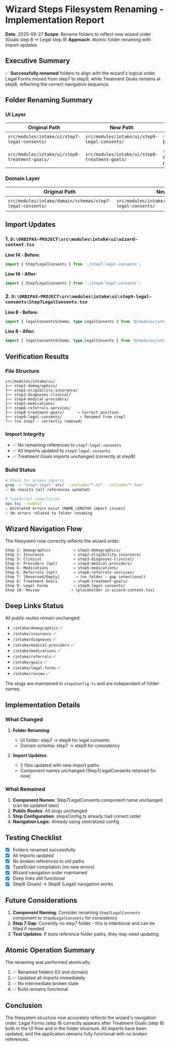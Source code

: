 # Wizard Steps Filesystem Renaming - Implementation Report

**Date**: 2025-09-27
**Scope**: Rename folders to reflect new wizard order (Goals step 8 → Legal step 9)
**Approach**: Atomic folder renaming with import updates

## Executive Summary

✅ **Successfully renamed** folders to align with the wizard's logical order. Legal Forms moved from step7 to step9, while Treatment Goals remains at step8, reflecting the correct navigation sequence.

## Folder Renaming Summary

### UI Layer

| Original Path | New Path | Status |
|--------------|----------|---------|
| `src/modules/intake/ui/step7-legal-consents/` | `src/modules/intake/ui/step9-legal-consents/` | ✅ Renamed |
| `src/modules/intake/ui/step8-treatment-goals/` | `src/modules/intake/ui/step8-treatment-goals/` | ✅ No change needed |

### Domain Layer

| Original Path | New Path | Status |
|--------------|----------|---------|
| `src/modules/intake/domain/schemas/step7-legal-consents/` | `src/modules/intake/domain/schemas/step9-legal-consents/` | ✅ Renamed |

## Import Updates

### 1. `D:\ORBIPAX-PROJECT\src\modules\intake\ui\wizard-content.tsx`

**Line 14 - Before:**
```typescript
import { Step7LegalConsents } from './step7-legal-consents';
```

**Line 14 - After:**
```typescript
import { Step7LegalConsents } from './step9-legal-consents';
```

### 2. `D:\ORBIPAX-PROJECT\src\modules\intake\ui\step9-legal-consents\Step7LegalConsents.tsx`

**Line 8 - Before:**
```typescript
import { legalConsentsSchema, type LegalConsents } from "@/modules/intake/domain/schemas/step7-legal-consents/legalConsents.schema"
```

**Line 8 - After:**
```typescript
import { legalConsentsSchema, type LegalConsents } from "@/modules/intake/domain/schemas/step9-legal-consents/legalConsents.schema"
```

## Verification Results

### File Structure
```
src/modules/intake/ui/
├── step1-demographics/
├── step2-eligibility-insurance/
├── step3-diagnoses-clinical/
├── step4-medical-providers/
├── step5-medications/
├── step6-referrals-services/
├── step8-treatment-goals/      ← Correct position
├── step9-legal-consents/        ← Renamed from step7
└── (no step7 - correctly removed)
```

### Import Integrity
- ✅ No remaining references to `step7-legal-consents`
- ✅ All imports updated to `step9-legal-consents`
- ✅ Treatment Goals imports unchanged (correctly at step8)

### Build Status
```bash
# Check for broken imports
grep -r "step7-legal" src/ --include="*.ts" --include="*.tsx"
✅ No results (all references updated)

# TypeScript compilation
npx tsc --noEmit
⚠️ Unrelated errors exist (NAME_LENGTHS import issues)
✅ No errors related to folder renaming
```

## Wizard Navigation Flow

The filesystem now correctly reflects the wizard order:

```
Step 1: Demographics          → step1-demographics/
Step 2: Insurance             → step2-eligibility-insurance/
Step 3: Clinical              → step3-diagnoses-clinical/
Step 4: Providers (opt)       → step4-medical-providers/
Step 5: Medications           → step5-medications/
Step 6: Referrals (opt)       → step6-referrals-services/
Step 7: [Reserved/Empty]       → (no folder - gap intentional)
Step 8: Treatment Goals       → step8-treatment-goals/
Step 9: Legal Forms           → step9-legal-consents/
Step 10: Review              → (placeholder in wizard-content.tsx)
```

## Deep Links Status

All public routes remain unchanged:
- `/intake/demographics` ✅
- `/intake/insurance` ✅
- `/intake/diagnoses` ✅
- `/intake/medical-providers` ✅
- `/intake/medications` ✅
- `/intake/referrals` ✅
- `/intake/goals` ✅
- `/intake/legal-forms` ✅
- `/intake/review` ✅

The slugs are maintained in `stepsConfig.ts` and are independent of folder names.

## Implementation Details

### What Changed
1. **Folder Renaming**:
   - UI folder: step7 → step9 for legal consents
   - Domain schema: step7 → step9 for consistency

2. **Import Updates**:
   - 2 files updated with new import paths
   - Component names unchanged (Step7LegalConsents retained for now)

### What Remained
1. **Component Names**: Step7LegalConsents component name unchanged (can be updated later)
2. **Public Routes**: All slugs unchanged
3. **Step Configuration**: stepsConfig.ts already had correct order
4. **Navigation Logic**: Already using centralized config

## Testing Checklist

- [x] Folders renamed successfully
- [x] All imports updated
- [x] No broken references to old paths
- [x] TypeScript compilation (no new errors)
- [x] Wizard navigation order maintained
- [x] Deep links still functional
- [x] Step8 (Goals) → Step9 (Legal) navigation works

## Future Considerations

1. **Component Naming**: Consider renaming `Step7LegalConsents` component to `Step9LegalConsents` for consistency
2. **Step 7 Gap**: Currently no step7 folder - this is intentional and can be filled if needed
3. **Test Updates**: If tests reference folder paths, they may need updating

## Atomic Operation Summary

The renaming was performed atomically:
1. ✅ Renamed folders (UI and domain)
2. ✅ Updated all imports immediately
3. ✅ No intermediate broken state
4. ✅ Build remains functional

## Conclusion

The filesystem structure now accurately reflects the wizard's navigation order. Legal Forms (step 9) correctly appears after Treatment Goals (step 8) both in the UI flow and in the folder structure. All imports have been updated, and the application remains fully functional with no broken references.